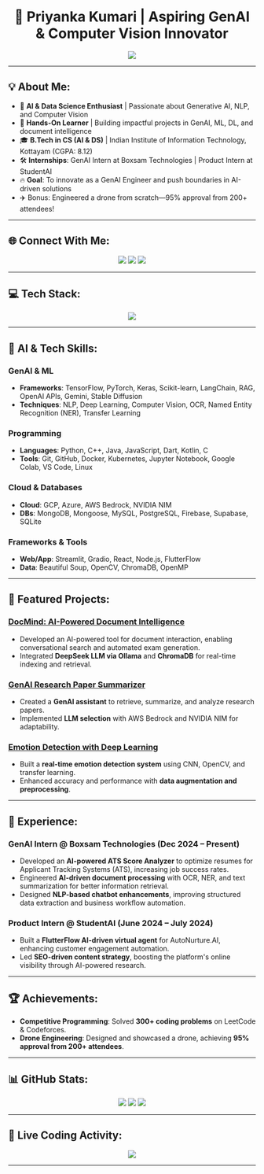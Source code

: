 <h1 align="center">🚀 Priyanka Kumari | Aspiring GenAI & Computer Vision Innovator</h1>

<p align="center">
  <img src="https://readme-typing-svg.herokuapp.com?font=Fira+Code&pause=1000&color=FF00FF&center=true&vCenter=true&width=600&lines=AI+Engineer+In+Training;GenAI+%26+Deep+Learning+Enthusiast;Computer+Vision+Explorer;NLP+%26+ML+Specialist;Building+The+Future+With+AI!"/>
</p>

---

## 💡 About Me:
- 🌟 **AI & Data Science Enthusiast** | Passionate about Generative AI, NLP, and Computer Vision
- 🤖 **Hands-On Learner** | Building impactful projects in GenAI, ML, DL, and document intelligence
- 🎓 **B.Tech in CS (AI & DS)** | Indian Institute of Information Technology, Kottayam (CGPA: 8.12)
- 🛠️ **Internships**: GenAI Intern at Boxsam Technologies | Product Intern at StudentAI
- 🔥 **Goal**: To innovate as a GenAI Engineer and push boundaries in AI-driven solutions
- ✈️ Bonus: Engineered a drone from scratch—95% approval from 200+ attendees!

---

## 🌐 Connect With Me:
<p align="center">
  <a href="https://linkedin.com/in/priyanka-kumari-356b892a4/"><img src="https://img.shields.io/badge/LinkedIn-%230077B5.svg?style=for-the-badge&logo=linkedin&logoColor=white"/></a>
  <a href="mailto:priyankasimmi1309@gmail.com"><img src="https://img.shields.io/badge/Email-D14836?style=for-the-badge&logo=gmail&logoColor=white"/></a>
  <a href="https://github.com/Priyanka9127"><img src="https://img.shields.io/badge/GitHub-181717?style=for-the-badge&logo=github&logoColor=white"/></a>
</p>

---

## 💻 Tech Stack:
<p align="center">
  <img src="https://skillicons.dev/icons?i=python,tensorflow,pytorch,keras,opencv,js,dart,kotlin,react,nodejs,mongodb,mysql,postgres,gcp,aws,azure,docker,kubernetes,git,linux,streamlit,firebase" />
</p>

---

## 🌟 AI & Tech Skills:
### GenAI & ML
- **Frameworks**: TensorFlow, PyTorch, Keras, Scikit-learn, LangChain, RAG, OpenAI APIs, Gemini, Stable Diffusion
- **Techniques**: NLP, Deep Learning, Computer Vision, OCR, Named Entity Recognition (NER), Transfer Learning

### Programming
- **Languages**: Python, C++, Java, JavaScript, Dart, Kotlin, C
- **Tools**: Git, GitHub, Docker, Kubernetes, Jupyter Notebook, Google Colab, VS Code, Linux

### Cloud & Databases
- **Cloud**: GCP, Azure, AWS Bedrock, NVIDIA NIM
- **DBs**: MongoDB, Mongoose, MySQL, PostgreSQL, Firebase, Supabase, SQLite

### Frameworks & Tools
- **Web/App**: Streamlit, Gradio, React, Node.js, FlutterFlow
- **Data**: Beautiful Soup, OpenCV, ChromaDB, OpenMP

---

## 🚀 Featured Projects:
### [DocMind: AI-Powered Document Intelligence](https://github.com/Priyanka9127/DocMind)
- Developed an AI-powered tool for document interaction, enabling conversational search and automated exam generation.
- Integrated **DeepSeek LLM via Ollama** and **ChromaDB** for real-time indexing and retrieval.

### [GenAI Research Paper Summarizer](https://github.com/Priyanka9127/GenAI-Research-Summarizer)
- Created a **GenAI assistant** to retrieve, summarize, and analyze research papers.
- Implemented **LLM selection** with AWS Bedrock and NVIDIA NIM for adaptability.

### [Emotion Detection with Deep Learning](https://github.com/Priyanka9127/Emotion-Detection-DL)
- Built a **real-time emotion detection system** using CNN, OpenCV, and transfer learning.
- Enhanced accuracy and performance with **data augmentation and preprocessing**.

---

## 🎯 Experience:
### **GenAI Intern @ Boxsam Technologies (Dec 2024 – Present)**
- Developed an **AI-powered ATS Score Analyzer** to optimize resumes for Applicant Tracking Systems (ATS), increasing job success rates.
- Engineered **AI-driven document processing** with OCR, NER, and text summarization for better information retrieval.
- Designed **NLP-based chatbot enhancements**, improving structured data extraction and business workflow automation.

### **Product Intern @ StudentAI (June 2024 – July 2024)**
- Built a **FlutterFlow AI-driven virtual agent** for AutoNurture.AI, enhancing customer engagement automation.
- Led **SEO-driven content strategy**, boosting the platform's online visibility through AI-powered research.

---

## 🏆 Achievements:
- **Competitive Programming**: Solved **300+ coding problems** on LeetCode & Codeforces.
- **Drone Engineering**: Designed and showcased a drone, achieving **95% approval from 200+ attendees**.

---

## 📊 GitHub Stats:
<p align="center">
  <img src="https://github-readme-stats.vercel.app/api?username=Priyanka9127&theme=radical&hide_border=false&include_all_commits=true&count_private=true"/>
  <img src="https://github-readme-streak-stats.herokuapp.com/?user=Priyanka9127&theme=radical&hide_border=false"/>
  <img src="https://github-readme-stats.vercel.app/api/top-langs/?username=Priyanka9127&theme=radical&hide_border=false&include_all_commits=true&count_private=true&layout=compact"/>
</p>

---

## 🚀 Live Coding Activity:
<p align="center">
  <img src="https://github-readme-activity-graph.vercel.app/graph?username=Priyanka9127&theme=dracula"/>
</p>

---

